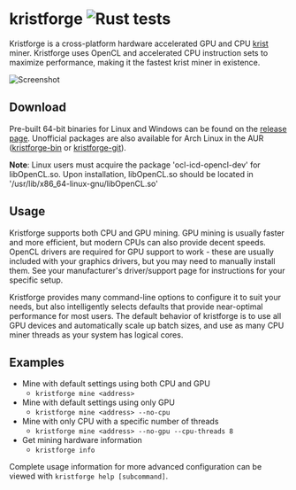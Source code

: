 # kristforge ![Rust tests](https://github.com/tmpim/kristforge/workflows/Rust%20tests/badge.svg)

Kristforge is a cross-platform hardware accelerated GPU and CPU [krist](https://krist.ceriat.net) miner. Kristforge uses
OpenCL and accelerated CPU instruction sets to maximize performance, making it the fastest krist miner in existence.

![Screenshot](.github/example.png)

## Download

Pre-built 64-bit binaries for Linux and Windows can be found on the
[release page](https://github.com/tmpim/kristforge/releases). Unofficial packages are also available for Arch Linux in
the AUR ([kristforge-bin](https://aur.archlinux.org/packages/kristforge-bin/) or
[kristforge-git](https://aur.archlinux.org/packages/kristforge-git/)).

**Note**: Linux users must acquire the package 'ocl-icd-opencl-dev' for libOpenCL.so. Upon installation, libOpenCL.so should be located in '/usr/lib/x86_64-linux-gnu/libOpenCL.so'

## Usage

Kristforge supports both CPU and GPU mining. GPU mining is usually faster and more efficient, but modern CPUs can also
provide decent speeds. OpenCL drivers are required for GPU support to work - these are usually included with your
graphics drivers, but you may need to manually install them. See your manufacturer's driver/support page for
instructions for your specific setup.

Kristforge provides many command-line options to configure it to suit your needs, but also intelligently selects 
defaults that provide near-optimal performance for most users. The default behavior of kristforge is to use all GPU
devices and automatically scale up batch sizes, and use as many CPU miner threads as your system has logical cores.

## Examples 

- Mine with default settings using both CPU and GPU
    - `kristforge mine <address>`
- Mine with default settings using only GPU
    - `kristforge mine <address> --no-cpu`
- Mine with only CPU with a specific number of threads
    - `kristforge mine <address> --no-gpu --cpu-threads 8`
- Get mining hardware information
    - `kristforge info`

Complete usage information for more advanced configuration can be viewed with `kristforge help [subcommand]`.
